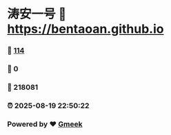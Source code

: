 # 涛安一号 :link: https://bentaoan.github.io 
### :page_facing_up: [114](https://bentaoan.github.io/tag.html) 
### :speech_balloon: 0 
### :hibiscus: 218081 
### :alarm_clock: 2025-08-19 22:50:22 
### Powered by :heart: [Gmeek](https://github.com/Meekdai/Gmeek)
